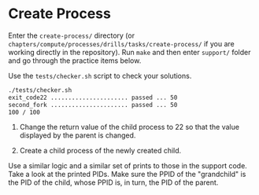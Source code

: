 # Create Process

Enter the `create-process/` directory (or `chapters/compute/processes/drills/tasks/create-process/` if you are working directly in the repository).
Run `make` and then enter `support/` folder and go through the practice items below.

Use the `tests/checker.sh` script to check your solutions.

```bash
./tests/checker.sh
exit_code22 ...................... passed ... 50
second_fork ...................... passed ... 50
100 / 100
```

1. Change the return value of the child process to 22 so that the value displayed by the parent is changed.

1. Create a child process of the newly created child.

Use a similar logic and a similar set of prints to those in the support code.
Take a look at the printed PIDs.
Make sure the PPID of the "grandchild" is the PID of the child, whose PPID is, in turn, the PID of the parent.
